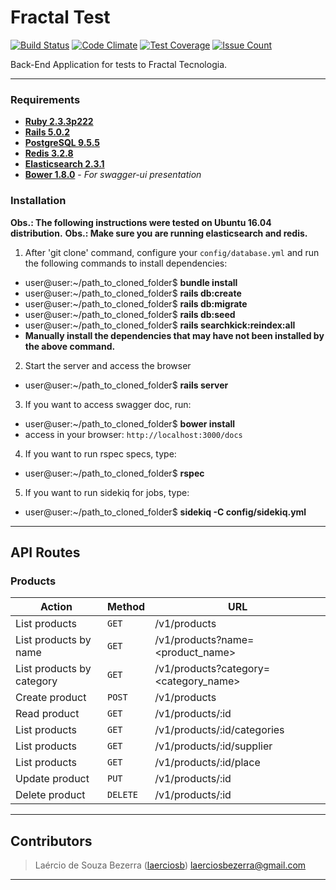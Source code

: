# Fractal Test
[![Build Status](https://travis-ci.org/laerciosb/fractal_test.svg?branch=master)](https://travis-ci.org/laerciosb/fractal_test)
[![Code Climate](https://codeclimate.com/github/laerciosb/fractal_test/badges/gpa.svg)](https://codeclimate.com/github/laerciosb/fractal_test)
[![Test Coverage](https://codeclimate.com/github/laerciosb/fractal_test/badges/coverage.svg)](https://codeclimate.com/github/laerciosb/fractal_test/coverage)
[![Issue Count](https://codeclimate.com/github/laerciosb/fractal_test/badges/issue_count.svg)](https://codeclimate.com/github/laerciosb/fractal_test)

Back-End Application for tests to Fractal Tecnologia.

---

### Requirements ###

* **[Ruby 2.3.3p222](https://www.ruby-lang.org/en/)**
* **[Rails 5.0.2](http://guides.rubyonrails.org/)**
* **[PostgreSQL 9.5.5](https://www.postgresql.org/)**
* **[Redis 3.2.8](https://redis.io/)**
* **[Elasticsearch 2.3.1](https://www.elastic.co/products/elasticsearch)**
* **[Bower 1.8.0](https://bower.io/)** - *For swagger-ui presentation*

### Installation ###

**Obs.: The following instructions were tested on Ubuntu 16.04 distribution.**
**Obs.: Make sure you are running elasticsearch and redis.**

1. After 'git clone' command, configure your `config/database.yml` and run the following commands to install dependencies:
  - user@user:~/path_to_cloned_folder$ **bundle install**
  - user@user:~/path_to_cloned_folder$ **rails db:create**
  - user@user:~/path_to_cloned_folder$ **rails db:migrate**
  - user@user:~/path_to_cloned_folder$ **rails db:seed**
  - user@user:~/path_to_cloned_folder$ **rails searchkick:reindex:all**
  - **Manually install the dependencies that may have not been installed by the above command.**

2. Start the server and access the browser
  - user@user:~/path_to_cloned_folder$ **rails server**

3. If you want to access swagger doc, run:
  - user@user:~/path_to_cloned_folder$ **bower install**
  - access in your browser: `http://localhost:3000/docs`

4. If you want to run rspec specs, type:
  - user@user:~/path_to_cloned_folder$ **rspec**

5. If you want to run sidekiq for jobs, type:
  - user@user:~/path_to_cloned_folder$ **sidekiq -C config/sidekiq.yml**

---

## API Routes ##

### Products ###
|   Action                                 | Method    | URL                                               
| -----------------------------------------|-----------|----------------------------------------------------- 
|   List products                          |  `GET`    | /v1/products
|   List products by name                  |  `GET`    | /v1/products?name=<product_name>
|   List products by category              |  `GET`    | /v1/products?category=<category_name>
|   Create product                         |  `POST`   | /v1/products
|   Read product                           |  `GET`    | /v1/products/:id
|   List products                          |  `GET`    | /v1/products/:id/categories
|   List products                          |  `GET`    | /v1/products/:id/supplier
|   List products                          |  `GET`    | /v1/products/:id/place
|   Update product                         |  `PUT`    | /v1/products/:id
|   Delete product                         |  `DELETE` | /v1/products/:id

---

## Contributors

> Laércio de Souza Bezerra ([laerciosb](https://github.com/laerciosb)) laerciosbezerra@gmail.com

---
